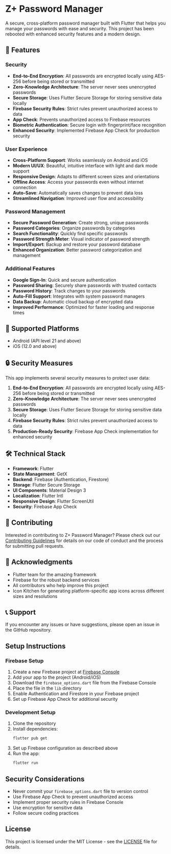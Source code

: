 # Z+ Password Manager

A secure, cross-platform password manager built with Flutter that helps you manage your passwords with ease and security. This project has been rebooted with enhanced security features and a modern design.

## 🌟 Features

### Security
- **End-to-End Encryption**: All passwords are encrypted locally using AES-256 before being stored or transmitted
- **Zero-Knowledge Architecture**: The server never sees unencrypted passwords
- **Secure Storage**: Uses Flutter Secure Storage for storing sensitive data locally
- **Firebase Security Rules**: Strict rules prevent unauthorized access to data
- **App Check**: Prevents unauthorized access to Firebase resources
- **Biometric Authentication**: Secure login with fingerprint/face recognition
- **Enhanced Security**: Implemented Firebase App Check for production security

### User Experience
- **Cross-Platform Support**: Works seamlessly on Android and iOS
- **Modern UI/UX**: Beautiful, intuitive interface with light and dark mode support
- **Responsive Design**: Adapts to different screen sizes and orientations
- **Offline Access**: Access your passwords even without internet connection
- **Auto-Save**: Automatically saves changes to prevent data loss
- **Streamlined Navigation**: Improved user flow and accessibility

### Password Management
- **Secure Password Generation**: Create strong, unique passwords
- **Password Categories**: Organize passwords by categories
- **Search Functionality**: Quickly find specific passwords
- **Password Strength Meter**: Visual indicator of password strength
- **Import/Export**: Backup and restore your password database
- **Enhanced Organization**: Better password categorization and management

### Additional Features
- **Google Sign-In**: Quick and secure authentication
- **Password Sharing**: Securely share passwords with trusted contacts
- **Password History**: Track changes to your passwords
- **Auto-Fill Support**: Integrates with system password managers
- **Data Backup**: Automatic cloud backup of encrypted data
- **Improved Performance**: Optimized for faster loading and response times

## 📱 Supported Platforms

- Android (API level 21 and above)
- iOS (12.0 and above)

## 🔒 Security Measures

This app implements several security measures to protect user data:

1. **End-to-End Encryption**: All passwords are encrypted locally using AES-256 before being stored or transmitted
2. **Zero-Knowledge Architecture**: The server never sees unencrypted passwords
3. **Secure Storage**: Uses Flutter Secure Storage for storing sensitive data locally
4. **Firebase Security Rules**: Strict rules prevent unauthorized access to data
5. **Production-Ready Security**: Firebase App Check implementation for enhanced security

## 🛠️ Technical Stack

- **Framework**: Flutter
- **State Management**: GetX
- **Backend**: Firebase (Authentication, Firestore)
- **Storage**: Flutter Secure Storage
- **UI Components**: Material Design 3
- **Localization**: Flutter Intl
- **Responsive Design**: Flutter ScreenUtil
- **Security**: Firebase App Check

## 🤝 Contributing

Interested in contributing to Z+ Password Manager? Please check out our [Contributing Guidelines](CONTRIBUTING.md) for details on our code of conduct and the process for submitting pull requests.

## 🙏 Acknowledgments

- Flutter team for the amazing framework
- Firebase for the robust backend services
- All contributors who help improve this project
- Icon Kitchen for generating platform-specific app icons across different sizes and resolutions

## 📞 Support

If you encounter any issues or have suggestions, please open an issue in the GitHub repository.

## Setup Instructions

### Firebase Setup

1. Create a new Firebase project at [Firebase Console](https://console.firebase.google.com/)
2. Add your app to the project (Android/iOS)
3. Download the `firebase_options.dart` file from the Firebase Console
4. Place the file in the `lib` directory
5. Enable Authentication and Firestore in your Firebase project
6. Set up Firebase App Check for additional security

### Development Setup

1. Clone the repository
2. Install dependencies:
   ```bash
   flutter pub get
   ```
3. Set up Firebase configuration as described above
4. Run the app:
   ```bash
   flutter run
   ```

## Security Considerations

- Never commit your `firebase_options.dart` file to version control
- Use Firebase App Check to prevent unauthorized access
- Implement proper security rules in Firebase Console
- Use encryption for sensitive data
- Follow secure coding practices

## License

This project is licensed under the MIT License - see the [LICENSE](LICENSE) file for details.
